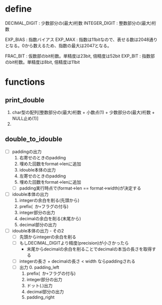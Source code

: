 # define
DECIMAL_DIGIT : 少数部分の(最大)桁数
INTEGER_DIGIT : 整数部分の(最大)桁数

EXP_BIAS      : 指数バイアス
EXP_MAX       : 指数は11bitなので、表せる数は2048通りとなる。0から数えるため、指数の最大は2047となる。

FRAC_BIT      : 仮数部のbit桁数。単精度は23bit, 倍精度は52bit
EXP_BIT       : 指数部のbit桁数。単精度は8bit,  倍精度は11bit

# functions
## print_double
1. char型の配列[整数部分の(最大)桁数 + 小数点(1) + 少数部分の(最大)桁数 + NULL止め(1)]
2. 

## double_to_idouble



- [ ] paddingの出力
	1. 右寄せのときのpadding
	2. 埋めた回数をformat->lenに追加
	3. idouble本体の出力
	4. 左寄せのときのpadding
	5. 埋めた回数をformat->lenに追加
	- [ ] padding実行時点で(format->len == format->width)が決定する
- [ ] idouble本体の出力
	1. integerの余白を削る(先頭から)
	2. prefix(` `か`+`フラグの付与)
	3. integer部分の出力
	4. decimalの余白を削る(末尾から)
	5. decimal部分の出力
- [ ] idouble本体の出力 - その2
	- [ ] 先頭からintegerの余白を削る
	- [ ] もしDECIMAL_DIGITより精度(precision)が小さかったら
		- 末尾からdecimalの余白を削ることでdecimalの本当の長さを取得する
	- [ ] integerの長さ + decimalの長さ < width ならpaddingされる
	- [ ] 出力
		0. padding_left
		1. prefix(` `か`+`フラグの付与)
		2. integer部分の出力
		3. ドット(.)出力
		4. decimal部分の出力 
		5. padding_right
